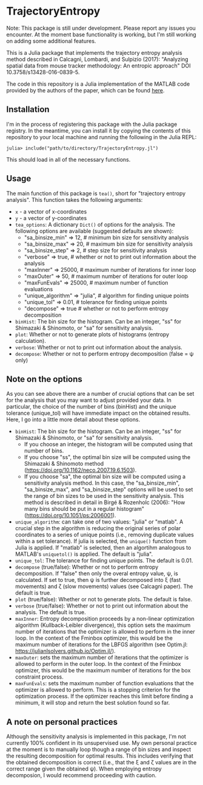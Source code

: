 # TrajectoryEntropy


Note: This package is still under development. Please report any issues you encounter. At the moment base functionality is working, but I'm still working on adding some additional features.

This is a Julia package that implements the trajectory entropy analysis method described in Calcagnì, Lombardi, and Sulpizio (2017): "Analyzing spatial data from mouse tracker methodology: An entropic approach" DOI 10.3758/s13428-016-0839-5. 

The code in this repository is a Julia implementation of the MATLAB code provided by the authors of the paper, which can be found [here](http://polorovereto.unitn.it/~antonio.calcagni/emot.html).

## Installation

I'm in the process of registering this package with the Julia package registry. In the meantime, you can install it by copying the contents of this repository to your local machine and running the following in the Julia REPL:

```
julia> include("path/to/directory/TrajectoryEntropy.jl")
```

This should load in all of the necessary functions.

## Usage

The main function of this package is `tea()`, short for "trajectory entropy analysis". This function takes the following arguments:

* `x` - a vector of x-coordinates
* `y` - a vector of y-coordinates
* `tea_options`: A dictionary `Dict()` of options for the analysis. The following options are available (suggested defaults are shown):
  * "sa_binsize_min" => 12, # minimum bin size for sensitivity analysis
  * "sa_binsize_max" => 20, # maximum bin size for sensitivity analysis
  * "sa_binsize_step" => 2, # step size for sensitivity analysis
  * "verbose" => true, # whether or not to print out information about the analysis
  * "maxInner" => 25000, # maximum number of iterations for inner loop
  * "maxOuter" => 50, # maximum number of iterations for outer loop
  * "maxFunEvals" => 25000, # maximum number of function evaluations
  * "unique_algorithm" => "julia", # algorithm for finding unique points
  * "unique_tol" => 0.01, # tolerance for finding unique points
  * "decompose" => true # whether or not to perform entropy decomposition
* `binHist`: The bin size for the histogram. Can be an integer, "ss" for Shimazaki & Shinomoto, or "sa" for sensitivity analysis.
* `plot`: Whether or not to generate plots of histograms (entropy calculation).
* `verbose`: Whether or not to print out information about the analysis.
* `decompose`: Whether or not to perform entropy decomposition (false = ψ only)

## Note on the options

As you can see above there are a number of crucial options that can be set for the analysis that you may want to adjust provided your data. In particular, the choice of the number of bins (binHist) and the unique tolerance (unique_tol) will have immediate impact on the obtained results. Here, I go into a little more detail about these options.

* `binHist`: The bin size for the histogram. Can be an integer, "ss" for Shimazaki & Shinomoto, or "sa" for sensitivity analysis.
  * If you choose an integer, the histogram will be computed using that number of bins.
  * If you choose "ss", the optimal bin size will be computed using the Shimazaki & Shinomoto method (https://doi.org/10.1162/neco.2007.19.6.1503).
  * If you choose "sa", the optimal bin size will be computed using a sensitivity analysis method. In this case, the "sa_binsize_min", "sa_binsize_max", and "sa_binsize_step" options will be used to set the range of bin sizes to be used in the sensitivity analysis. This method is described in detail in Birgé & Rozenholc (2006): "How many bins should be put in a regular histogram" (https://doi.org/10.1051/ps:2006001).
* `unique_algorithm`: can take one of two values: "julia" or "matlab". A crucial step in the algorithm is reducing the original series of polar coordinates to a series of unique points (i.e., removing duplicate values within a set tolerance). If julia is selected, the `unique()` function from Julia is applied. If "matlab" is selected, then an algortihm analogous to MATLAB's `uniquetol()` is applied. The default is "julia".
* `unique_tol`: The tolerance for finding unique points. The default is 0.01.
* `decompose` (true/false): Whether or not to perform entropy decomposition. If "false" then only the overal entropy value, ψ, is calculated. If set to true, then ψ is further decomposed into ξ (fast movements) and ζ (slow movements) values (see Calcagnì paper). The default is true.
* `plot` (true/false): Whether or not to generate plots. The default is false.
* `verbose` (true/false): Whether or not to print out information about the analysis. The default is true.
* `maxInner`: Entropy decomposition proceeds by a non-linear optimization algorithm (Kullback-Leibler divergence), this option sets the maximum number of iterations that the optimizer is allowed to perform in the inner loop. In the context of the Fminbox optimizer, this would be the maximum number of iterations for the LBFGS algorithm (see Optim.jl: https://julianlsolvers.github.io/Optim.jl/).
* `maxOuter`: sets the maximum number of iterations that the optimizer is allowed to perform in the outer loop. In the context of the Fminbox optimizer, this would be the maximum number of iterations for the box constraint process.
* `maxFunEvals`: sets the maximum number of function evaluations that the optimizer is allowed to perform. This is a stopping criterion for the optimization process. If the optimizer reaches this limit before finding a minimum, it will stop and return the best solution found so far.

## A note on personal practices

Although the sensitivity analysis is implemented in this package, I'm not currently 100% confident in its unsupervised use. My own personal practice at the moment is to manually loop though a range of bin sizes and inspect the resulting decomposition for optimal results. This includes verifying that the obtained decomposition is correct (i.e., that the ξ and ζ values are in the correct range given the obtained ψ). When employing entropy decomposion, I would recommend proceeding with caution.
  
